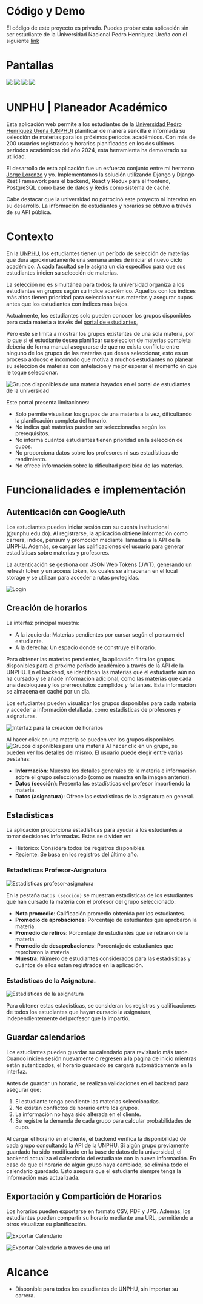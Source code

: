 # Código y Demo
El código de este proyecto es privado. Puedes probar esta aplicación sin ser estudiante de la Universidad Nacional Pedro Henríquez Ureña con el siguiente [link](https://unphu-planeador-calendario-academico.onrender.com/pages?TEST=true)

# Pantallas
![](/assets/1.png)
![](/assets/2.png)
![](/assets/3.png)
![](/assets/4.png)

# UNPHU | Planeador Académico
Esta aplicación web permite a los estudiantes de la [Universidad Pedro Henríquez Ureña (UNPHU)](https://unphu.edu.do) planificar de manera sencilla e informada su selección de materias para los próximos períodos académicos. Con más de 200 usuarios registrados y horarios planificados en los dos últimos períodos académicos del año 2024, esta herramienta ha demostrado su utilidad.

El desarrollo de esta aplicación fue un esfuerzo conjunto entre mi hermano [Jorge Lorenzo](https://github.com/JorgelRight34) y yo. Implementamos la solución utilizando Django y Django Rest Framework para el backend, React y Redux para el frontend, PostgreSQL como base de datos y Redis como sistema de caché.

Cabe destacar que la universidad no patrocinó este proyecto ni intervino en su desarrollo. La información de estudiantes y horarios se obtuvo a través de su API pública.

# Contexto
En la [UNPHU](https://unphu.edu.do), los estudiantes tienen un período de selección de materias que dura aproximadamente una semana antes de iniciar el nuevo ciclo académico. A cada facultad se le asigna un día específico para que sus estudiantes inicien su selección de materias.

La selección no es simultánea para todos; la universidad organiza a los estudiantes en grupos según su índice académico. Aquellos con los índices más altos tienen prioridad para seleccionar sus materias y asegurar cupos antes que los estudiantes con índices más bajos.

Actualmente, los estudiantes solo pueden conocer los grupos disponibles para cada materia a través del [portal de estudiantes](https://estudiantes.unphusist.edu.do), 

Pero este se limita a mostrar los grupos existentes de una sola materia, por lo que
si el estudiante desea planificar su seleccion de materias completa deberia de forma manual asegurarse de que no exista conflicto entre ninguno de los grupos de las
materias que desea seleccionar, esto es un proceso arduoso e incomodo que motiva a muchos estudiantes no planear su seleccion de materias con antelacion y mejor esperar el momento en que le toque seleccionar.

![Grupos disponibles de una materia hayados en el portal de estudiantes de la universidad](assets/portal_de_estudiantes.png)

Este portal presenta limitaciones:
- Solo permite visualizar los grupos de una materia a la vez, dificultando la planificación completa del horario.
- No indica qué materias pueden ser seleccionadas según los prerequisitos.
- No informa cuántos estudiantes tienen prioridad en la selección de cupos.
- No proporciona datos sobre los profesores ni sus estadísticas de rendimiento.
- No ofrece información sobre la dificultad percibida de las materias.

# Funcionalidades e implementación

## Autenticación con GoogleAuth
Los estudiantes pueden iniciar sesión con su cuenta institucional (@unphu.edu.do). Al registrarse, la aplicación obtiene información como carrera, índice, pensum y promoción mediante llamadas a la API de la UNPHU. Además, se cargan las calificaciones del usuario para generar estadísticas sobre materias y profesores.

La autenticación se gestiona con JSON Web Tokens (JWT), generando un refresh token y un access token, los cuales se almacenan en el local storage y se utilizan para acceder a rutas protegidas.

![Login](assets/login.png)

## Creación de horarios
La interfaz principal muestra:
- A la izquierda: Materias pendientes por cursar según el pensum del estudiante.
- A la derecha: Un espacio donde se construye el horario.

Para obtener las materias pendientes, la aplicación filtra los grupos disponibles para el próximo período académico a través de la API de la UNPHU. En el backend, se identifican las materias que el estudiante aún no ha cursado y se añade información adicional, como las materias que cada una desbloquea y los prerrequisitos cumplidos y faltantes. Esta información se almacena en caché por un día.

Los estudiantes pueden visualizar los grupos disponibles para cada materia y acceder a información detallada, como estadísticas de profesores y asignaturas.

![Interfaz para la creacion de horarios](assets/1.png)

Al hacer click en una materia se pueden ver los grupos disponibles.
![Grupos disponibles para una materia](assets/2.png)
Al hacer clic en un grupo, se pueden ver los detalles del mismo. El usuario puede elegir entre varias pestañas:

- **Información**: Muestra los detalles generales de la materia e información sobre el grupo seleccionado (como se muestra en la imagen anterior).
- **Datos (sección)**: Presenta las estadísticas del profesor impartiendo la materia.
- **Datos (asignatura)**: Ofrece las estadísticas de la asignatura en general.


## Estadísticas
La aplicación proporciona estadísticas para ayudar a los estudiantes a tomar decisiones informadas. Estas se dividen en:
- Histórico: Considera todos los registros disponibles.
- Reciente: Se basa en los registros del último año.

### Estadisticas Profesor-Asignatura
![Estadisticas profesor-asignatura](assets/5.png)

En la pestaña `Datos (sección)` se muestran estadísticas de los estudiantes que han cursado la materia con el profesor del grupo seleccionado:

- **Nota promedio**: Calificación promedio obtenida por los estudiantes.
- **Promedio de aprobaciones**: Porcentaje de estudiantes que aprobaron la materia.
- **Promedio de retiros**: Porcentaje de estudiantes que se retiraron de la materia.
- **Promedio de desaprobaciones**: Porcentaje de estudiantes que reprobaron la materia.
- **Muestra**: Número de estudiantes considerados para las estadísticas y cuántos de ellos están registrados en la aplicación.

### Estadisticas de la Asignatura.
![Estadisticas de la asignatura](assets/datos_asignatura.png)

Para obtener estas estadísticas, se consideran los registros y calificaciones de todos los estudiantes que hayan cursado la asignatura, independientemente del profesor que la impartió.

## Guardar calendarios
Los estudiantes pueden guardar su calendario para revisitarlo más tarde. Cuando inicien sesión nuevamente o regresen a la página de inicio mientras están autenticados, el horario guardado se cargará automáticamente en la interfaz.

Antes de guardar un horario, se realizan validaciones en el backend para asegurar que:
1. El estudiante tenga pendiente las materias seleccionadas.
2. No existan conflictos de horario entre los grupos.
3. La información no haya sido alterada en el cliente.
4. Se registre la demanda de cada grupo para calcular probabilidades de cupo.

Al cargar el horario en el cliente, el backend verifica la disponibilidad de cada grupo consultando la API de la UNPHU. Si algún grupo previamente guardado ha sido modificado en la base de datos de la universidad, el backend actualiza el calendario del estudiante con la nueva información. En caso de que el horario de algún grupo haya cambiado, se elimina todo el calendario guardado. Esto asegura que el estudiante siempre tenga la información más actualizada.


## Exportación y Compartición de Horarios
Los horarios pueden exportarse en formato CSV, PDF y JPG. Además, los estudiantes pueden compartir su horario mediante una URL, permitiendo a otros visualizar su planificación.

![Exportar Calendario](assets/exportar_calendario.png)

![Exportar Calendario a traves de una url](assets/4.png)


# Alcance

- Disponible para todos los estudiantes de UNPHU, sin importar su carrera.

